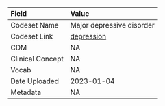 |Field            |Value                     |
|:----------------|:-------------------------|
|Codeset Name     |Major depressive disorder |
|Codeset Link     |[depression](https://github.com/PEDSnet/Variable-Dictionary/blob/main/condition/depression.csv)|
|CDM              |NA                        |
|Clinical Concept |NA                        |
|Vocab            |NA                        |
|Date Uploaded    |2023-01-04                |
|Metadata         |NA                        |
